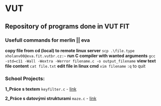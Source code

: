 # VUT
## Repository of programs done in VUT FIT

### Usefull commands for merlin || eva

**copy file from cd (local) to remote linux server** `scp .\file.type xholanv00@eva.fit.vutbr.cz:~`
**run C compiler with wanted arguments** `gcc -std=c11 -Wall -Wextra -Werror filename.c -o output_filename`
**view text file content** `cat file.txt`
**edit file in linux cmd** `vim filename` `:q` to quit

### School Projects:

**1_Práce s textem** `keyfilter.c` - [link](https://moodle.vut.cz/mod/page/view.php?id=320645)

              
**2_Práce s datovými strukturami** `maze.c` - [link](https://moodle.vut.cz/mod/page/view.php?id=320646)
  

  
